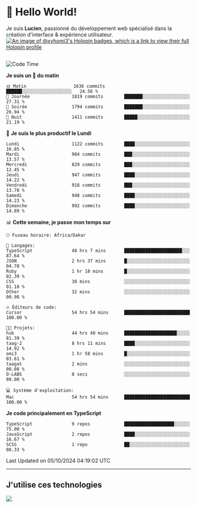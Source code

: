 # 👋 Hello World!

Je suis **Lucien**, passionné du développement web spécialisé dans la création d'interface & expérience utilisateur.
[![An image of @xyhomi3's Holopin badges, which is a link to view their full Holopin profile](https://holopin.me/xyhomi3)](https://holopin.io/@xyhomi3)

##

<!--START_SECTION:waka-->
![Code Time](http://img.shields.io/badge/Code%20Time-2%2C199%20hrs%2052%20mins-blue)

**Je suis un 🐤 du matin** 

```text
🌞 Matin                  1636 commits        ██████░░░░░░░░░░░░░░░░░░░   24.56 % 
🌆 Journée                1819 commits        ███████░░░░░░░░░░░░░░░░░░   27.31 % 
🌃 Soirée                 1794 commits        ███████░░░░░░░░░░░░░░░░░░   26.94 % 
🌙 Nuit                   1411 commits        █████░░░░░░░░░░░░░░░░░░░░   21.19 % 
```
📅 **Je suis le plus productif le Lundi** 

```text
Lundi                    1122 commits        ████░░░░░░░░░░░░░░░░░░░░░   16.85 % 
Mardi                    904 commits         ███░░░░░░░░░░░░░░░░░░░░░░   13.57 % 
Mercredi                 829 commits         ███░░░░░░░░░░░░░░░░░░░░░░   12.45 % 
Jeudi                    947 commits         ████░░░░░░░░░░░░░░░░░░░░░   14.22 % 
Vendredi                 918 commits         ███░░░░░░░░░░░░░░░░░░░░░░   13.78 % 
Samedi                   948 commits         ████░░░░░░░░░░░░░░░░░░░░░   14.23 % 
Dimanche                 992 commits         ████░░░░░░░░░░░░░░░░░░░░░   14.89 % 
```


📊 **Cette semaine, je passe mon temps sur** 

```text
🕑︎ Fuseau horaire: Africa/Dakar

💬 Langages: 
TypeScript               48 hrs 7 mins       ██████████████████████░░░   87.64 % 
JSON                     2 hrs 37 mins       █░░░░░░░░░░░░░░░░░░░░░░░░   04.78 % 
Ruby                     1 hr 18 mins        █░░░░░░░░░░░░░░░░░░░░░░░░   02.39 % 
CSS                      38 mins             ░░░░░░░░░░░░░░░░░░░░░░░░░   01.18 % 
Other                    32 mins             ░░░░░░░░░░░░░░░░░░░░░░░░░   00.98 % 

🔥 Éditeurs de code: 
Cursor                   54 hrs 54 mins      █████████████████████████   100.00 % 

🐱‍💻 Projets: 
hub                      44 hrs 40 mins      ████████████████████░░░░░   81.39 % 
taag-2                   8 hrs 11 mins       ████░░░░░░░░░░░░░░░░░░░░░   14.92 % 
omi3                     1 hr 58 mins        █░░░░░░░░░░░░░░░░░░░░░░░░   03.61 % 
taagat                   2 mins              ░░░░░░░░░░░░░░░░░░░░░░░░░   00.08 % 
O-LABS                   0 secs              ░░░░░░░░░░░░░░░░░░░░░░░░░   00.00 % 

💻 Système d'exploitation: 
Mac                      54 hrs 54 mins      █████████████████████████   100.00 % 
```

**Je code principalement en TypeScript** 

```text
TypeScript               9 repos             ███████████████████░░░░░░   75.00 % 
JavaScript               2 repos             ████░░░░░░░░░░░░░░░░░░░░░   16.67 % 
SCSS                     1 repo              ██░░░░░░░░░░░░░░░░░░░░░░░   08.33 % 
```




 Last Updated on 05/10/2024 04:19:02 UTC
<!--END_SECTION:waka-->
---

## J'utilise ces technologies

<p align="left">
  <a href="https://skillicons.dev">
    <img src="https://skillicons.dev/icons?i=ts,js,md,scss,tailwind,react,docker,express,astro,vite,nextjs,vercel,figma,ableton" />
  </a>
</p>

